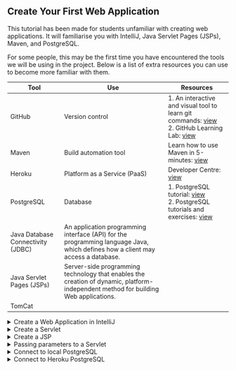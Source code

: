 ## Create Your First Web Application

This tutorial has been made for students unfamiliar with creating web applications. It will familiarise you with
IntelliJ, Java Servlet Pages (JSPs), Maven, and PostgreSQL.

For some people, this may be the first time you have encountered the tools we will be using in the project.
Below is a list of extra resources you can use to become more familiar with them.

| Tool | Use | Resources |
| --- | --- | --- |
| GitHub | Version control | 1. An interactive and visual tool to learn git commands: [view](https://learngitbranching.js.org)</br>2. GitHub Learning Lab: [view](https://lab.github.com/githubtraining/introduction-to-github)|
| Maven | Build automation tool | Learn how to use Maven in 5-minutes: [view](https://maven.apache.org/guides/getting-started/maven-in-five-minutes.html)|
| Heroku | Platform as a Service (PaaS) | Developer Centre: [view](https://devcenter.heroku.com/categories/reference)|
| PostgreSQL | Database | 1. PostgreSQL tutorial: [view](https://www.postgresqltutorial.com)</br>2. PostgreSQL tutorials and exercises: [view](https://www.postgresql.org/docs/online-resources/)|
| Java Database Connectivity (JDBC) | An application programming interface (API) for the programming language Java, which defines how a client may access a database. | |
| Java Servlet Pages (JSPs) | Server-side programming technology that enables the creation of dynamic, platform-independent method for building Web applications. | |
| TomCat | | |

<details>
<summary>Create a Web Application in IntelliJ</summary>
Please complete the below steps to create your first project:

[Step 1: Install IntelliJ Professional Edition](../../setup_dev/1_intellij_install.md)

[Step 2: Download Tomcat](../../setup_dev/2_tomcat_download.md)

[Step 3: Setup PostgreSQL](../../setup_dev/3_postgresql_setup.md)

[Step 4: Create Project in IntelliJ](../../setup_dev/4_create_project.md)

</details>
<details>
<summary>Create a Servlet</summary>

In this example, the project is titled 'test'. Expand the directory as shown below and create a servlet:

![](screenshots/simple_example_1.png)

We are going to create a LoginServlet:

![](screenshots/simple_example_2.png)

Title the servlet LoginServlet and change the value to be '/login' - the value becomes 
the URL of the servlet. For example, I can access the servlet by running the TomCat configuration and navigating to:
````
'localhost.com:8080/login'
````

![](screenshots/simple_example_3.png)

In the doGet method, add the following code:
````
protected void doGet(HttpServletRequest request, HttpServletResponse response) throws
ServletException, IOException {
    response.setContentType("text/html");
    System.out.println("Hello from Get method");
    PrintWriter writer = response.getWriter();
    writer.println("<h3> Hello in HTML</h3>");
}
````

![](screenshots/simple_example_7.png)

Run the TomCat configuration:

![](screenshots/simple_example_4.png)

If a browser does not launch, open one and navigate to localhost:8080/<project_name>_war_exploded/login:

![](screenshots/simple_example_5.png)

You will see the doGet() method you just edited:

![](screenshots/simple_example_6.png)

You just created your first servlet! :boom:
</details>
<details>
<summary>Create a JSP</summary>

Right click in the webapp directory to create a new JSP:

![](screenshots/simple_example_8.png)

Enter a name for the JSP:

![](screenshots/simple_example_9.png)

You have created your first JSP:

![](screenshots/simple_example_10.png)

However, without a servlet to serve the JSP, it will not be accessible.

In the login JSP you just created, write something (it does not matter what). Something in the body, so it is 
visible when you navigate to the page:

![](screenshots/simple_example_12.png)

Open the LoginServlet again and remove the code in the doGet() method and add the following:
````
response.sendRedirect("login.jsp");
````

![](screenshots/simple_example_14.png)

Run the TomCat configuration:

![](screenshots/simple_example_4.png)

A browser window should automatically open. Navigate to:
````
localhost:8080/<project_name>_war_exploded/login
````

![](screenshots/simple_example_11.png)

The Login Servlet is now redirecting you to the login JSP you just created:

![](screenshots/simple_example_13.png)

</details>
<details>
<summary>Passing parameters to a Servlet</summary>

There are two ways to pass parameters (arguments) to a servlet:
<details>
<summary>Using doGet() servlet method</summary>

Parameters are passed to the doGet() method as URL arguments:
````
?[parameterName1]=[parameterValue1]&[parameterName2]=[parameterValue2]
````

In the LoginServlet, remove the doGet() method body and add:
````
response.setContentType("text/html");
System.out.println("Hello from GET method in LoginServlet");
String user = request.getParameter("userName");
String pass = request.getParameter("passWord");
PrintWriter writer = response.getWriter();
writer.println("<h3> Hello from Get "+user+ " " +pass+ "</h3>");
````

![](screenshots/simple_example_15.png)

As an example, navigate to:
````
http://localhost:8080/<project_name>_war_exploded/login?userName=luke&passWord=test
````

![](screenshots/simple_example_16.png)

The servlet will print the values you passed as parameters:

![](screenshots/simple_example_17.png)
</details>
<details>
<summary>Using doPost() servlet method</summary>

Open index.jsp, remove the text in the body and add:
````
<form action = "login" method = "post">
    User name: <input type = "text" name = "userName"><br/>
    Password: <input type = "password" name = "passWord"><br/>
    <input type = "submit" value = "Login">
</form>
````

![](screenshots/simple_example_18.png)

Open the LoginServlet and add the below into the doPost() method:
````
response.setContentType("text/html");
System.out.println("Hello from Post method in LoginServlet");
String user = request.getParameter("userName");
String pass = request.getParameter("passWord");
PrintWriter writer = response.getWriter();
writer.println("<h3> Hello from Post: Your user name is: "+user+", Your password is: " +pass+
        "</h3>");
````

![](screenshots/simple_example_19.png)

Run the TomCat configuration:

![](screenshots/simple_example_4.png)

It should load the index.jsp by default:

![](screenshots/simple_example_20.png)

Enter a username and password and select Login:

![](screenshots/simple_example_21.png)

The index.jsp will post your username and password to the doGet() method of the LoginServlet, which, in turn, will print
them to HTML:

![](screenshots/simple_example_22.png)
</details>
</details>

<details>
<summary>Connect to local PostgreSQL</summary>

You should have already connected to a local PostgreSQL instance.  
To open the database view:

![](screenshots/simple_example_23.png)

Open a query console:

![](screenshots/simple_example_24.png)

Run the follow SQL query to create a new table for users:
````
CREATE TABLE users (
    username    text,
    password text
);
````

It should return successfully, and you should now be able to see the new table in the database view:

![](screenshots/simple_example_25.png)

Create a new Java file in (title it whatever you like):

![](screenshots/simple_example_26.png)

![](screenshots/simple_example_27.png)

Copy this to the newly created file but make sure to change the database URL, user, and password to match your own:
````
package com.example.test;

import java.sql.Connection;
import java.sql.DriverManager;
import java.sql.SQLException;
public class JDBCtest {
    private final String url = <insert URL>;
    private final String user = <insert user>;
    private final String password = <insert password>;
    /**
     * Connect to the PostgreSQL database
     * @return a Connection object
     */
    public Connection connect() {
        Connection conn = null;
        try {
            conn = DriverManager.getConnection(url, user, password);
            if (conn != null) {
                System.out.println("Connected to the PostgreSQL server successfully.");
            } else {
                System.out.println("Failed to make connection!");
            }
        } catch (SQLException e) {
            System.out.println(e.getMessage());
        }
        return conn;
    }
    public static void main(String[] args) {
        JDBCtest app = new JDBCtest();
        app.connect();
    }
}
````

![](screenshots/simple_example_28.png)

> Make sure you launch pgAdmin and have the database instance running on your computer otherwise all queries will fail.

Seelct Run:

![](screenshots/simple_example_29.png)

![](screenshots/simple_example_30.png)

It will take a few seconds to run but then should return a successful query:

![](screenshots/simple_example_31.png)

You have now created a table in your local PostgreSQL instance and have created a connection to it.
You can now build on queries on top of this.
</details>

<details>
<summary>Connect to Heroku PostgreSQL</summary>

You must have completed [Step 8: Deploy Project to Heroku](../../setup_dev/8_heroku_deploy.md) before attempting this.

Now that you've deployed to Heroku, you must change the database credentials in order to access Heroku's PostgreSQL 
instance.

Change the JDBCtest class to be:
````
try {
    DriverManager.registerDriver(new org.postgresql.Driver());
    String DB_CONNECTION = System.getenv().get("JDBC_DATABASE_URL");
    Connection dbConnection = DriverManager.getConnection(DB_CONNECTION);
    return dbConnection;
    } catch (SQLException e) {
        <write error message here>
    }
}
````

For more help, go to Heroku's Developer Centre: [view](https://devcenter.heroku.com/articles/connecting-to-relational-databases-on-heroku-with-java).

</details>
